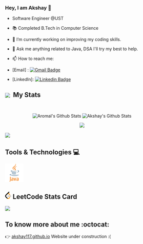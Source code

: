 ### Hey, I am Akshay 👋

- Software Engineer @UST
- :books: Completed B.Tech in Computer Science 
- 🔭 I’m currently working on improving my coding skills.
- 💬 Ask me anything related to Java, DSA I'll try my best to help.
- 📫 How to reach me: 

- [Email] :   [![Gmail Badge](https://img.shields.io/badge/-akshayvanil117@gmail.com-c14438?style=flat-square&logo=Gmail&logoColor=white&link=mailto:akshayvanil117@gmail.com)](mailto:akshayvanil117@gmail.com)
- [LinkedIn]:   [![Linkedin Badge](https://img.shields.io/badge/-Akshay-blue?style=flat-square&logo=Linkedin&logoColor=white&link=https://www.linkedin.com/in/akshay-v-anil-8691ba7b/)](https://www.linkedin.com/in/akshay-v-anil-8691ba7b/)



<div align="left">
        <h2><img width="30" align="center"
                src="https://emojis.slackmojis.com/emojis/images/1471045834/769/bike.gif?1471045834" /> &nbsp;My Stats
        </h2>
    </div>
    <br />
    <div>
            <p align="center">
                <img height="160" alt="Aromal's Github Stats"
                    src="https://github-readme-stats.vercel.app/api?username=akshay117&show_icons=true&hide_border=true&theme=dark&count_private=true" />
                <img alt="Akshay's Github Stats" height="160"
                    src="https://github-readme-stats.vercel.app/api/top-langs/?username=akshay117&hide=assembly&layout=compact&theme=dark" />
            </p>  
<p align="center">
  <a href="#">
    <img src="https://github-readme-streak-stats.herokuapp.com/?user=akshay117"/>
  </a>
</p>
    </div>
    
  <a href="#">
    <img src="https://activity-graph.herokuapp.com/graph?username=akshay117&bg_color=000000&color=1cfdee&line=11ff00&point=08e7cd&area=true&hide_border=true"/>
  </a>
</p>


</div>


## Tools & Technologies :computer:

<code><img height="60" src="https://raw.githubusercontent.com/github/explore/80688e429a7d4ef2fca1e82350fe8e3517d3494d/topics/java/java.png"></code>
<!-- <code><img height="60" src="https://raw.githubusercontent.com/github/explore/80688e429a7d4ef2fca1e82350fe8e3517d3494d/topics/nodejs/nodejs.png"></code>
<code><img height="60" src="https://raw.githubusercontent.com/github/explore/80688e429a7d4ef2fca1e82350fe8e3517d3494d/topics/docker/docker.png"></code>
<code><img height="60" src="https://raw.githubusercontent.com/github/explore/80688e429a7d4ef2fca1e82350fe8e3517d3494d/topics/kubernetes/kubernetes.png"></code> -->

<!-- LeetCode Stats Card ❤️ -->
<h2 align="left"><img src="https://github.com/AkashSingh3031/AkashSingh3031/blob/main/images/Tech%20Tools/LeetCode.png" width="20px"> LeetCode Stats Card </h2>
<p align="left">
  <a href="https://leetcode.com/akshayvanil" target="_blank">
    <img width=60% src="https://leetcode.card.workers.dev/?username=akshayvanil&theme=light&font=source_code_pro&extension=activity&border_radius=20"/>
  </a>
</p>
 
## To know more about me :octocat:
 :point_right:  <a href="https://akshay117.github.io">akshay117.github.io</a>
 Website under construction :(
